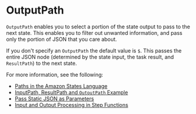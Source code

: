 # OutputPath<a name="input-output-outputpath"></a>

`OutputPath` enables you to select a portion of the state output to pass to the next state\. This enables you to filter out unwanted information, and pass only the portion of JSON that you care about\.

If you don't specify an `OutputPath` the default value is `$`\. This passes the entire JSON node \(determined by the state input, the task result, and `ResultPath`\) to the next state\.

For more information, see the following:
+ [Paths in the Amazon States Language](amazon-states-language-paths.md)
+ [InputPath, ResultPath and `OutputPath` Example](input-output-example.md)
+ [Pass Static JSON as Parameters](connect-parameters.md#connect-parameters-json)
+ [Input and Output Processing in Step Functions](concepts-input-output-filtering.md)